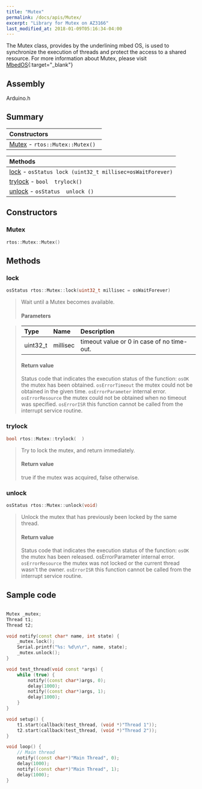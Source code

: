 ```yaml
---
title: "Mutex"
permalink: /docs/apis/Mutex/
excerpt: "Library for Mutex on AZ3166"
last_modified_at: 2018-01-09T05:16:34-04:00
---
```


The Mutex class, provides by the underlining mbed OS, is used to synchronize the execution of threads and  protect the access to a shared resource.
For more information about Mutex, please visit [MbedOS](https://os.mbed.com/docs/v5.6/reference/mutex.html){:target="_blank"}

## Assembly

Arduino.h

## Summary


| Constructors |
| :----------- |
| [Mutex](#Mutex) - `rtos::Mutex::Mutex() ` |

| Methods |
| :------ |
| [lock](#lock) - `osStatus lock (uint32_t millisec=osWaitForever)` |
| [trylock](#trylock) - `bool  trylock()` |
| [unlock](#unlock) - `osStatus  unlock ()` |

## Constructors

### Mutex

```cpp
rtos::Mutex::Mutex()  
```


## Methods

### lock

```cpp
osStatus rtos::Mutex::lock(uint32_t millisec = osWaitForever)
```

> Wait until a Mutex becomes available. 
>
> #### Parameters

> 
> | Type | Name | Description |
> | :--- | :--- | :---------- |
> | uint32_t | millisec | timeout value or 0 in case of no time-out. | 
> 
> #### Return value
> 
> Status code that indicates the execution status of the function: `osOK` the mutex has been obtained. `osErrorTimeout` the mutex could not be obtained in the given time. `osErrorParameter` internal error. `osErrorResource` the mutex could not be obtained when no timeout was specified. `osErrorISR` this function cannot be called from the interrupt service routine.  

### trylock

```cpp
bool rtos::Mutex::trylock(  ) 
```

> Try to lock the mutex, and return immediately.
> 
> 
> #### Return value
> 
>  true if the mutex was acquired, false otherwise.

### unlock 

```cpp
osStatus rtos::Mutex::unlock(void) 
```

> Unlock the mutex that has previously been locked by the same thread. 
>
> #### Return value
> 
> Status code that indicates the execution status of the function: `osOK` the mutex has been released. osErrorParameter internal error. `osErrorResource` the mutex was not locked or the current thread wasn't the owner. `osErrorISR` this function cannot be called from the interrupt service routine. 

## Sample code

```cpp

Mutex _mutex;
Thread t1;
Thread t2;

void notify(const char* name, int state) {
    _mutex.lock();
    Serial.printf("%s: %d\n\r", name, state);
    _mutex.unlock();
}

void test_thread(void const *args) {
    while (true) {
        notify((const char*)args, 0); 
        delay(1000);
        notify((const char*)args, 1); 
        delay(1000);
    }
}

void setup() {
    t1.start(callback(test_thread, (void *)"Thread 1"));
    t2.start(callback(test_thread, (void *)"Thread 2"));
}

void loop() {
    // Main thread
    notify((const char*)"Main Thread", 0); 
    delay(1000);
    notify((const char*)"Main Thread", 1); 
    delay(1000);
}

```


